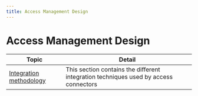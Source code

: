 ```yaml
---
title: Access Management Design
---
```


# Access Management Design

| Topic                                            | Detail                                                                               |
|--------------------------------------------------|--------------------------------------------------------------------------------------|
| [Integration methodology](integrations/index.md) | This section contains the different integration techniques used by access connectors |